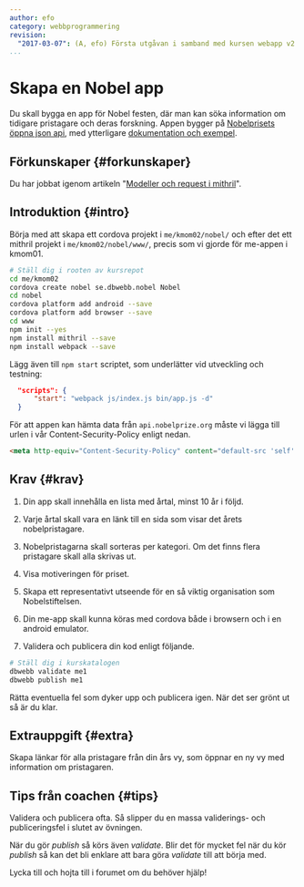 ```yaml
---
author: efo
category: webbprogrammering
revision:
  "2017-03-07": (A, efo) Första utgåvan i samband med kursen webapp v2.
...
```

Skapa en Nobel app
==================================

Du skall bygga en app för Nobel festen, där man kan söka information om tidigare pristagare och deras forskning. Appen bygger på [Nobelprisets öppna json api](http://www.nobelprize.org/nobel_organizations/nobelmedia/nobelprize_org/developer/), med ytterligare [dokumentation och exempel](https://nobelprize.readme.io/).

<!--more-->



Förkunskaper {#forkunskaper}
-----------------------

Du har jobbat igenom artikeln "[Modeller och request i mithril](kunskap/mithril-modeller-och-request)".



Introduktion {#intro}
-----------------------

Börja med att skapa ett cordova projekt i `me/kmom02/nobel/` och efter det ett mithril projekt i `me/kmom02/nobel/www/`, precis som vi gjorde för me-appen i kmom01.

```bash
# Ställ dig i rooten av kursrepot
cd me/kmom02
cordova create nobel se.dbwebb.nobel Nobel
cd nobel
cordova platform add android --save
cordova platform add browser --save
cd www
npm init --yes
npm install mithril --save
npm install webpack --save
```

Lägg även till `npm start` scriptet, som underlätter vid utveckling och testning:

```json
  "scripts": {
      "start": "webpack js/index.js bin/app.js -d"
  }
```

För att appen kan hämta data från `api.nobelprize.org` måste vi lägga till urlen i vår Content-Security-Policy enligt nedan.

```html
<meta http-equiv="Content-Security-Policy" content="default-src 'self' api.nobelprize.org data: gap: https://ssl.gstatic.com 'unsafe-eval'; style-src 'self' 'unsafe-inline'; media-src *; img-src 'self' data: content:;">
```



Krav {#krav}
-----------------------

1. Din app skall innehålla en lista med årtal, minst 10 år i följd.

1. Varje årtal skall vara en länk till en sida som visar det årets nobelpristagare.

1. Nobelpristagarna skall sorteras per kategori. Om det finns flera pristagare skall alla skrivas ut.

1. Visa motiveringen för priset.

1. Skapa ett representativt utseende för en så viktig organisation som Nobelstiftelsen.

1. Din me-app skall kunna köras med cordova både i browsern och i en android emulator.

1. Validera och publicera din kod enligt följande.

```bash
# Ställ dig i kurskatalogen
dbwebb validate me1
dbwebb publish me1
```

Rätta eventuella fel som dyker upp och publicera igen. När det ser grönt ut så är du klar.



Extrauppgift {#extra}
-----------------------

Skapa länkar för alla pristagare från din års vy, som öppnar en ny vy med information om pristagaren.



Tips från coachen {#tips}
-----------------------

Validera och publicera ofta. Så slipper du en massa validerings- och publiceringsfel i slutet av övningen.

När du gör *publish* så körs även *validate*. Blir det för mycket fel när du kör *publish* så kan det bli enklare att bara göra *validate* till att börja med.

Lycka till och hojta till i forumet om du behöver hjälp!

